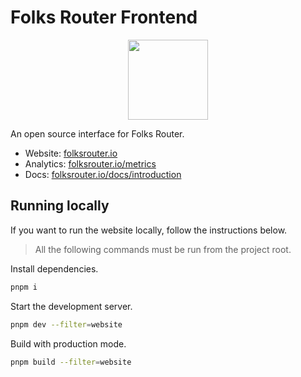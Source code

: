 # Folks Router Frontend

<p align="center">
  <a href="https://folksrouter.io/" target="_blank" rel="noopener">
      <img src="https://folksrouter.io/favicon.png" height="128">
  </a>
</p>

An open source interface for Folks Router.

- Website: [folksrouter.io](https://folksrouter.io/)
- Analytics: [folksrouter.io/metrics](https://folksrouter.io/metrics/)
- Docs: [folksrouter.io/docs/introduction](https://folksrouter.io/docs/introduction/)

## Running locally

If you want to run the website locally, follow the instructions below.

> All the following commands must be run from the project root.

Install dependencies.

```sh
pnpm i
```

Start the development server.

```sh
pnpm dev --filter=website
```

Build with production mode.

```sh
pnpm build --filter=website
```
